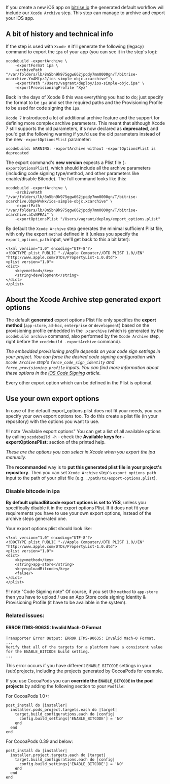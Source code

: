 If you create a new iOS app on [bitrise.io](https://www.bitrise.io/)
the generated default workflow wil include our `Xcode Archive` step.
This step can manage to archive and export your iOS app.


## A bit of history and technical info

If the step is used with `Xcode 6` it'll generate the following (legacy) command to export
the `ipa` of your app (you can see it in the step's log):

```
xcodebuild -exportArchive \
	-exportFormat ipa \
	-archivePath "/var/folders/lb/8n5bn9k975qgw662jpqdy7mm0000gn/T/bitrise-xcarchive.YnAMfpzJ/ios-simple-objc.xcarchive" \
	-exportPath "/Users/vagrant/deploy/ios-simple-objc.ipa" \
	-exportProvisioningProfile "Xyz"
```

Back in the days of Xcode 6 this was everything you had to do; just specify the format to be `ipa`
and set the required paths and the Provisioning Profile to be used for code signing the `ipa`.

`Xcode 7` instroduced a lot of additional archive feature and the support for
defining more complex archive parameters. This meant that although Xcode 7 still supports
the old parameters, it's now declared as **deprecated**, and you'd get
the following warning if you'd use the old parameters instead of the new `-exportOptionsPlist` parameter: 


```
xcodebuild: WARNING: -exportArchive without -exportOptionsPlist is deprecated
```

The export command's __new version__ expects a Plist file (`-exportOptionsPlist`),
which should include all the archive parameters (including code signing type/method,
and other parameters like enable/disable Bitcode). The full command looks like this:

```
xcodebuild -exportArchive \
	-archivePath "/var/folders/lb/8n5bn9k975qgw662jpqdy7mm0000gn/T/bitrise-xcarchive.QbpHVvNx/ios-simple-objc.xcarchive" \
	-exportPath "/var/folders/lb/8n5bn9k975qgw662jpqdy7mm0000gn/T/bitrise-xcarchive.aCvNPRAi" \
	-exportOptionsPlist "/Users/vagrant/deploy/export_options.plist"
```

By default the `Xcode Archive` step generates the minimal sufficient Plist file,
with only the export `method` defined in it (unless you specify the `export_options_path` input,
we'll get back to this a bit later):

```
<?xml version="1.0" encoding="UTF-8"?>
<!DOCTYPE plist PUBLIC "-//Apple Computer//DTD PLIST 1.0//EN" "http://www.apple.com/DTDs/PropertyList-1.0.dtd">
<plist version="1.0">
<dict>
	<key>method</key>
	<string>development</string>
</dict>
</plist>
``` 


## About the Xcode Archive step generated export options 

The default __generated__ export options Plist file only specifies
the __export method__ (`app-store`, `ad-hoc`, `enterprise` or `development`)
based on the provisioning profile embedded in the `.xcarchive` (which is generated by the `xcodebuild archive`
command, also performed by the `Xcode Archive` step, right before the `xcodebuild -exportArchive` command).

*The embedded provisioning profile depends on your code sign settings in your project.
You can force the desired code signing configuration
with `Xcode Archive` step's `force_code_sign_identity` and `force_provisioning_profile` inputs.
You can find more information about these options in the [iOS Code Signing](ios/code-signing) article.*

Every other export option which can be defined in the Plist is optional.


## Use your own export options

In case of the default export_options.plist does not fit your needs,
you can specify your own export options too.
To do this create a plist file (in your repository) with the options you want to use. 

!!! note "Available export options"
    You can get a list of all available options by calling `xcodebuild -h` -
    check the **Available keys for -exportOptionsPlist:** section of the printed help.

*These are the options you can select in Xcode when you export the ipa manually.*

The __recommanded__ way is to __put this generated plist file in your project's repository__.
Then you can set `Xcode Archive` step's `export_options_path` input
to the path of your plist file (e.g. `./path/to/export-options.plist`).


### Disable bitcode in ipa

__By default uploadBitcode export options is set to YES__, unless you specifically disable
it in the export options Plist.
If it does not fit your requirements you have to use your own export options,
instead of the archive steps generated one.

Your export options plist should look like:

```
<?xml version="1.0" encoding="UTF-8"?>
<!DOCTYPE plist PUBLIC "-//Apple Computer//DTD PLIST 1.0//EN" "http://www.apple.com/DTDs/PropertyList-1.0.dtd">
<plist version="1.0">
<dict>
	<key>method</key>
	<string>app-store</string>
	<key>uploadBitcode</key>
	<false/>
</dict>
</plist>
```

!!! note "Code Signing note"
    Of course, if you set the `method` to `app-store` then you have to upload / use
    an App Store code signing Identity & Provisioning Profile (it have to be
    available in the system).


### Related issues:

#### ERROR ITMS-90635: Invalid Mach-O Format

```
Transporter Error Output: ERROR ITMS-90635: Invalid Mach-O Format.
...
Verify that all of the targets for a platform have a consistent value for the ENABLE_BITCODE build setting.
...
```

This error occurs if you have different `ENABLE_BITCODE` settings
in your (sub)projects, including the projects generated by CocoaPods for example.

If you use CocoaPods you can __override the `ENABLE_BITCODE` in the pod projects__ by adding
the following section to your `Podfile`:

For CocoaPods 1.0+:

```
post_install do |installer|
  installer.pods_project.targets.each do |target|
    target.build_configurations.each do |config|
      config.build_settings['ENABLE_BITCODE'] = 'NO'
    end
  end
end
```

For CocoaPods 0.39 and below:

```
post_install do |installer|
  installer.project.targets.each do |target|
    target.build_configurations.each do |config|
      config.build_settings['ENABLE_BITCODE'] = 'NO'
    end
  end
end
```